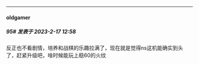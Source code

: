 
*****

####  oldgamer  
##### 95#       发表于 2023-2-17 12:58

反正也不看剧情，培养和战棋的乐趣拉满了，现在就是觉得ns这机能确实到头了，赶紧升级吧，啥时候能玩上稳60的火纹

